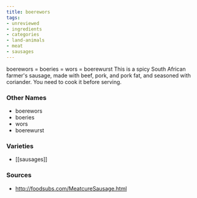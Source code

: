 ```yaml
---
title: boerewors
tags:
- unreviewed
- ingredients
- categories
- land-animals
- meat
- sausages
---
```

boerewors = boeries = wors = boerewurst This is a spicy South African farmer's sausage, made with beef, pork, and pork fat, and seasoned with coriander. You need to cook it before serving.

### Other Names

* boerewors
* boeries
* wors
* boerewurst

### Varieties

* [[sausages]]

### Sources
* http://foodsubs.com/MeatcureSausage.html
